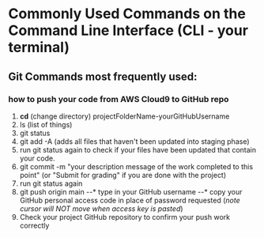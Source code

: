 # Commonly Used Commands on the Command Line Interface (CLI - your terminal)

## Git Commands most frequently used:

### how to push your code from AWS Cloud9 to GitHub repo
  1. **cd** (change directory) projectFolderName-yourGitHubUsername
  2. ls (list of things)
  3. git status
  4. git add -A   (adds all files that haven't been updated into staging phase)
  5. run git status again to check if your files have been updated that contain your code.
  6. git commit -m "your description message of the work completed to this point"   (or "Submit for grading" if you are done with the project)
  7. run git status again
  8. git push origin main
     --* type in your GitHub username
     --* copy your GitHub personal access code in place of password requested (*note cursor will NOT move when access key is pasted*)
  9. Check your project GitHub repository to confirm your push work correctly
